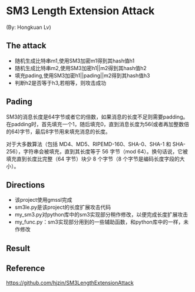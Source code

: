#  SM3 Length Extension Attack
(By: Hongkuan Lv)

## The attack
* 随机生成比特串m1,使用SM3加密m1得到其hash值h1
* 随机生成比特串m2,使用SM3加密h1||m2得到其hash值h2
* 填充pading,使用SM3加密h1||pading||m2得到其hash值h3
* 判断h2是否等于h3,若相等，则攻击成功
  

## Pading

SM3的消息长度是64字节或者它的倍数，如果消息的长度不足则需要padding。在padding时，首先填充一个1，随后填充0，直到消息长度为56(或者再加整数倍的64)字节，最后8字节用来填充消息的长度。

对于大多数算法（包括 MD4、MD5、RIPEMD-160、SHA-0、SHA-1 和 SHA-256），字符串会被填充，直到其长度等于 56 字节（mod 64）。换句话说，它被填充直到长度比完整（64 字节）块少 8 个字节（8 个字节是编码长度字段的大小）。

## Directions
* 该project使用gmssl完成
* sm3le.py是该project的长度扩展攻击代码
* my_sm3.py对python库中的sm3实现部分稍作修改，以便完成长度扩展攻击
* my_func.py：sm3实现部分用到的一些辅助函数，和python库中的一样，未作修改



## Result


## Reference
https://github.com/hjzin/SM3LengthExtensionAttack


